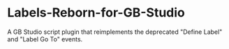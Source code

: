 # Labels-Reborn-for-GB-Studio
A GB Studio script plugin that reimplements the deprecated "Define Label" and "Label Go To" events.
